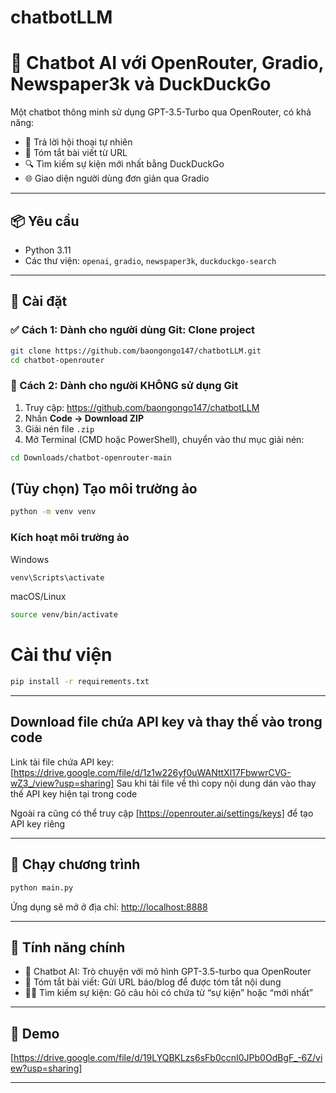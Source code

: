 # chatbotLLM
# 🤖 Chatbot AI với OpenRouter, Gradio, Newspaper3k và DuckDuckGo

Một chatbot thông minh sử dụng GPT-3.5-Turbo qua OpenRouter, có khả năng:
- 💬 Trả lời hội thoại tự nhiên
- 📰 Tóm tắt bài viết từ URL
- 🔍 Tìm kiếm sự kiện mới nhất bằng DuckDuckGo
- 🌐 Giao diện người dùng đơn giản qua Gradio

---

## 📦 Yêu cầu

- Python 3.11
- Các thư viện: `openai`, `gradio`, `newspaper3k`, `duckduckgo-search`

---

## 🔧 Cài đặt

### ✅ Cách 1: Dành cho người dùng Git: Clone project

```bash
git clone https://github.com/baongongo147/chatbotLLM.git
cd chatbot-openrouter
```

### 📁 Cách 2: Dành cho người KHÔNG sử dụng Git

1. Truy cập: https://github.com/baongongo147/chatbotLLM
2. Nhấn **Code → Download ZIP**
3. Giải nén file `.zip`
4. Mở Terminal (CMD hoặc PowerShell), chuyển vào thư mục giải nén:

```bash
cd Downloads/chatbot-openrouter-main
```

## (Tùy chọn) Tạo môi trường ảo
```bash
python -m venv venv
```
### Kích hoạt môi trường ảo
Windows
```bash
venv\Scripts\activate
```
macOS/Linux
```bash
source venv/bin/activate
```

# Cài thư viện
```bash
pip install -r requirements.txt
```

---

## Download file chứa API key và thay thế vào trong code

Link tải file chứa API key: [https://drive.google.com/file/d/1z1w226yf0uWANttXl17FbwwrCVG-wZ3_/view?usp=sharing]
Sau khi tải file về thì copy nội dung dán vào thay thế API key hiện tại trong code

Ngoài ra cũng có thể truy cập [https://openrouter.ai/settings/keys] để tạo API key riêng 

---

## 🚀 Chạy chương trình

```bash
python main.py
```

Ứng dụng sẽ mở ở địa chỉ: [http://localhost:8888](http://localhost:8888)

---

## 📝 Tính năng chính

- 💬 Chatbot AI: Trò chuyện với mô hình GPT-3.5-turbo qua OpenRouter
- 📄 Tóm tắt bài viết: Gửi URL báo/blog để được tóm tắt nội dung
- 🕵️‍♂️ Tìm kiếm sự kiện: Gõ câu hỏi có chứa từ “sự kiện” hoặc “mới nhất”

---

## 🚀 Demo

[https://drive.google.com/file/d/19LYQBKLzs6sFb0ccnI0JPb0OdBgF_-6Z/view?usp=sharing]

---


